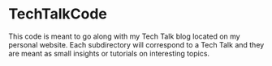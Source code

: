 # TechTalkCode

This code is meant to go along with my Tech Talk blog located on my personal website.
Each subdirectory will correspond to a Tech Talk and they are meant as small insights
or tutorials on interesting topics.
